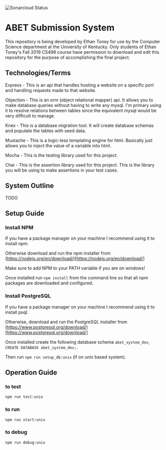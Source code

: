 ![Sonarcloud Status](https://sonarcloud.io/web_api/api/project_badges/measure?project=abet-submission-system&metric=coverage)

# ABET Submission System

This repository is being developed by Ethan Toney for use by the Computer Science department at the University of Kentucky. Only students of Ethan Toney's Fall 2019 CS498 course have permission to download and edit this repository for the purpose of accomplishing the final project.

## Technologies/Terms

Express - This is an api that handles hosting a website on a specific port and handling requests made to that website.

Objection - This is an orm (object relational mapper) api. It allows you to make database queries without having to write any mysql. I'm primary using it to resolve relations between tables since the equivalent mysql would be very difficult to manage.

Knex - This is a database migration tool. It will create database schemas and populate the tables with seed data.

Mustache - This is a logic-less templating engine for html. Basically just allows you to inject the value of a variable into html.

Mocha - This is the testing library used for this project.

Chai -  This is the assertion library used for this project. This is the library you will be using to make assertions in your test cases.

## System Outline

TODO

## Setup Guide

### Install NPM

If you have a package manager on your machine I recommend using it to install npm.

Otherwise download and run the npm installer from (https://nodejs.org/en/download/)[https://nodejs.org/en/download/]

Make sure to add NPM to your PATH variable if you are on windows!

Once installed run `npm install` from the command line so that all npm packages are downloaded and configured.

### Install PostgreSQL

If you have a package manager on your machine I recommend using it to install psql.

Otherwise, download and run the PostgreSQL installer from (https://www.postgresql.org/download/)[https://www.postgresql.org/download/]

Once installed create the following database schema `abet_system_dev`, `CREATE DATABASE abet_system_dev;`.

Then run `npm run setup_db:unix` (if on unix based system).

## Operation Guide

### to test

`npm run test:unix`

### to run

`npm run start:unix`

### to debug

`npm run debug:unix`
